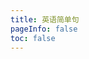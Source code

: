 ```yaml
---
title: 英语简单句
pageInfo: false
toc: false
---
```


<SentenceEN />

<script setup lang="ts">
import SentenceEN from "@SentenceEN";
</script>
